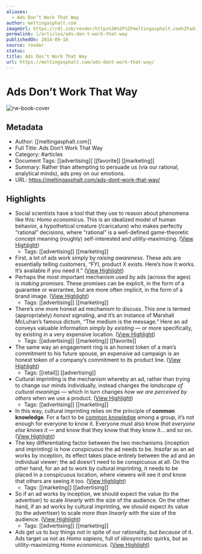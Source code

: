```yaml
---
aliases:
  - Ads Don’t Work That Way
author: meltingasphalt.com
imageUrl: https://rdl.ink/render/https%3A%2F%2Fmeltingasphalt.com%2Fads-dont-work-that-way%2F
permalink: l/articles/ads-don-t-work-that-way
publishedOn: 2014-09-18
source: reader
status: 
title: Ads Don’t Work That Way
url: https://meltingasphalt.com/ads-dont-work-that-way/
---
```

# Ads Don’t Work That Way

![rw-book-cover](https://rdl.ink/render/https%3A%2F%2Fmeltingasphalt.com%2Fads-dont-work-that-way%2F)

## Metadata

- Author: [[meltingasphalt.com]]
- Full Title: Ads Don’t Work That Way
- Category: #articles
- Document Tags: [[advertising]] [[favorite]] [[marketing]]
- Summary: Rather than attempting to persuade us (via our rational, analytical minds), ads prey on our emotions.
- URL: https://meltingasphalt.com/ads-dont-work-that-way/

## Highlights

- Social scientists have a tool that they use to reason about phenomena like this: _Homo economicus_. This is an idealized model of human behavior, a hypothetical creature (/caricature) who makes perfectly “rational” decisions, where “rational” is a well-defined game-theoretic concept meaning (roughly) self-interested and utility-maximizing. ([View Highlight](https://read.readwise.io/read/01h7d8mzkr8yr6rj76z8r8kn1n))
    - Tags: [[advertising]] [[marketing]]
- First, a lot of ads work simply by _raising awareness_. These ads are essentially telling customers, “FYI, product X exists. Here’s how it works. It’s available if you need it.” ([View Highlight](https://read.readwise.io/read/01h7d8rkv2wy71s4y4nmhjxr54))
- Perhaps the most important mechanism used by ads (across the ages) is _making promises_. These promises can be explicit, in the form of a guarantee or warrantee, but are more often implicit, in the form of a brand image. ([View Highlight](https://read.readwise.io/read/01h7d8reym4c6zwrzw494pvy67))
    - Tags: [[advertising]] [[marketing]]
- There’s one more honest ad mechanism to discuss. This one is termed (appropriately) _honest signaling_, and it’s an instance of Marshall McLuhan’s famous dictum, “The medium is the message.” Here an ad conveys valuable information _simply by existing_ — or more specifically, by existing in a very expensive location. ([View Highlight](https://read.readwise.io/read/01h7d8s80jq1jevqpasr7ffw73))
    - Tags: [[advertising]] [[marketing]] [[favorite]]
- The same way an engagement ring is an honest token of a man’s commitment to his future spouse, an expensive ad campaign is an honest token of a company’s commitment to its product line. ([View Highlight](https://read.readwise.io/read/01h7d8sy1bfx8etrvd385e60rg))
    - Tags: [[retail]] [[advertising]]
- Cultural imprinting is the mechanism whereby an ad, rather than trying to change our minds individually, instead changes the _landscape of cultural meanings_ — which in turn changes _how we are perceived by others_ when we use a product. ([View Highlight](https://read.readwise.io/read/01h7d8wfnhmswv41rmj7g3zj63))
    - Tags: [[advertising]] [[marketing]]
- In this way, cultural imprinting relies on the principle of **common knowledge**. For a fact to be [common knowledge](https://en.wikipedia.org/wiki/Common_knowledge_(logic)) among a group, it’s not enough for everyone to know it. Everyone must also know _that everyone else knows it_ — and know that they know that they know it… and so on. ([View Highlight](https://read.readwise.io/read/01h7d8xpx05prpbpe40ma5s7m0))
- The key differentiating factor between the two mechanisms (inception and imprinting) is how _conspicuous_ the ad needs to be. Insofar as an ad works by inception, its effect takes place entirely between the ad and an individual viewer; the ad doesn’t need to be conspicuous at all. On the other hand, for an ad to work by cultural imprinting, it needs to be placed in a conspicuous location, where viewers will see it _and_ know that others are seeing it too. ([View Highlight](https://read.readwise.io/read/01h7d91d1yebbanhadrwk7wq4z))
    - Tags: [[marketing]] [[advertising]]
- So if an ad works by inception, we should expect the value (to the advertiser) to scale _linearly_ with the size of the audience. On the other hand, if an ad works by cultural imprinting, we should expect its value (to the advertiser) to scale _more than linearly_ with the size of the audience. ([View Highlight](https://read.readwise.io/read/01h7d938jvmap459mrs00sm08f))
    - Tags: [[advertising]] [[marketing]]
- Ads get us to buy things not in spite of our rationality, but _because_ of it. Ads target us not as _Homo sapiens_, full of idiosyncratic quirks, but as utility-maximizing _Homo economicus_. ([View Highlight](https://read.readwise.io/read/01h7d9bdxavgg7qw5w1tj9szc5))

